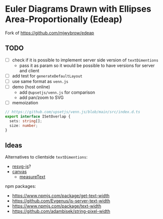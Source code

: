 # Euler Diagrams Drawn with Ellipses Area-Proportionally (Edeap)

Fork of https://github.com/mjwybrow/edeap

## TODO

- [ ] check if it is possible to implement server side version of `textDimentions`
  - pass it as param so it would be possible to have versions for server and client
- [ ] add test for `generateDefaultLayout`
- [ ] use same format as `venn.js`
- [ ] demo (host online)
  - add `@upsetjs/venn.js` for comparison
  - add pan/zoom to SVG
- [ ] memoization

```ts
// https://github.com/upsetjs/venn.js/blob/main/src/index.d.ts
export interface ISetOverlap {
  sets: string[];
  size: number;
}
```

## Ideas

Alternatives to clientside `textDimentions`:

- [resvg-js](https://github.com/yisibl/resvg-js)?
- [canvas](https://github.com/Brooooooklyn/canvas)
  - [measureText](https://developer.mozilla.org/en-US/docs/Web/API/CanvasRenderingContext2D/measureText)

npm packages:

- https://www.npmjs.com/package/get-text-width
- https://github.com/Evgenus/js-server-text-width
- https://www.npmjs.com/package/text-width
- https://github.com/adambisek/string-pixel-width
